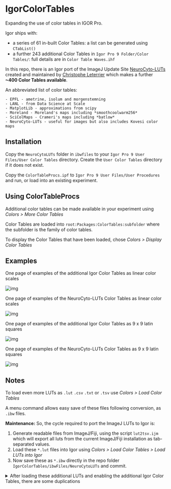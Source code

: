 # IgorColorTables

Expanding the use of color tables in IGOR Pro.

Igor ships with:

- a series of 61 in-built Color Tables: a list can be generated using `CTabList()`
- a further 243 additional Color Tables in `Igor Pro 9 Folder/Color Tables/`: full details are in `Color Table Waves.ihf`

In this repo, there is an Igor port of the ImageJ Update Site [NeuroCyto-LUTs](https://sites.imagej.net/NeuroCyto-LUTs/) created and maintained by [Christophe Leterrier](https://github.com/cleterrier) which makes a further **~400 Color Tables available**.

An abbreviated list of color tables:

	- EPFL - ametrine, isolum and morgenstemning
	- LANL - from Data Science at Scale
	- MatplotLib - approximations from scipy
	- Moreland - Moreland's maps including *smoothcoolwarm256*
	- SciColMaps - Crameri's maps including *batlow*
	- NeuroCyto-LUTs - useful for images but also includes Kovesi color maps

## Installation

Copy the `NeuroCytoLUTs` folder in `ibwfiles` to your `Igor Pro 9 User Files/User Color Tables` directory.
Create the `User Color Tables` directory if it does not exist.

Copy the `ColorTableProcs.ipf` to `Igor Pro 9 User Files/User Procedures` and run, or load into an existing experiment.

## Using ColorTableProcs

Additional color tables can be made available in your experiment using *Colors > More Color Tables*

Color Tables are loaded into `root:Packages:ColorTables:subfolder` where the subfolder is the family of color tables.

To display the Color Tables that have been loaded, chose *Colors > Display Color Tables*

## Examples

One page of examples of the additional Igor Color Tables as linear color scales

![img](img/allLinearCTs1.png?raw=true "image")

One page of examples of the NeuroCyto-LUTs Color Tables as linear color scales

![img](img/allLinearCTs2.png?raw=true "image")

One page of examples of the additional Igor Color Tables as 9 x 9 latin squares

![img](img/allLSCTs1.png?raw=true "image")

One page of examples of the NeuroCyto-LUTs Color Tables as 9 x 9 latin squares

![img](img/allLSCTs2.png?raw=true "image")

## Notes

To load even more LUTs as `.lut` `.csv` `.txt` or `.tsv` use *Colors > Load Color Tables*

A menu command allows easy save of these files following conversion, as `.ibw` files.

**Maintenance:** So, the cycle required to port the ImageJ LUTs to Igor is:

1. Generate readable files from ImageJ/Fiji, using the script `lut2tsv.ijm` which will export all luts from the current ImageJ/Fiji installation as tab-separated values.
2. Load these `*.lut` files into Igor using *Colors > Load Color Tables > Load LUTs into Igor*
3. Now save these as `*.ibw` directly in the repo folder `IgorColorTables/ibwFiles/NeuroCytoLUTs` and commit.

<details>
	<summary>After loading these additional LUTs and enabling the additional Igor Color Tables, there are some duplications</summary>

```
  C3_linear_kry_0_97_c73_n256  matches  CET_L4
  CET_CBL1  matches  C3_linear_protanopic_deuteranopic_kbjyw_5_95_c25_n256
  C3_cyclic_tritanopic_wrwc_70_100_c20_n256  matches  CET_CBTC2
  CET_L1  matches  C3_linear_grey_0_100_c0_n256
  C3_rainbow_bgyrm_35_85_c69_n256  matches  CET_R1
  CET_CBL2  matches  C3_linear_protanopic_deuteranopic_kbw_5_98_c40_n256
  C3_cyclic_mygbm_30_95_c78_n256_s25  matches  CET_C2s
  JDM_Circus_Ink_Black  matches  JDM_Grays_g_1_00_inverted
  CET_CBTD1  matches  C3_diverging_tritanopic_cwr_75_98_c20_n256
  C3_diverging_gwr_55_95_c38_n256  matches  CET_D3
  CET_L5  matches  C3_linear_kgy_5_95_c69_n256
  WRA_Green_Fire_Blue  matches  Green_Fire_Blue
  C3_isoluminant_cgo_80_c38_n256  matches  CET_I2
  CET_L13  matches  C3_linear_ternary_red_0_50_c52_n256
  CET_D1  matches  C3_diverging_bwr_40_95_c42_n256
  C3_diverging_linear_bjy_30_90_c45_n256  matches  CET_D7
  CET_L14  matches  C3_linear_ternary_green_0_46_c42_n256
  CET_L12  matches  C3_linear_blue_95_50_c20_n256
  C3_isoluminant_cgo_70_c39_n256  matches  CET_I1
  C3_diverging_bky_60_10_c30_n256  matches  CET_D6
  CET_R2  matches  C3_rainbow_bgyr_35_85_c72_n256
  C3_cyclic_grey_15_85_c0_n256  matches  CET_C5
  C3_diverging_bwr_20_95_c54_n256  matches  CET_D1A
  CET_D9  matches  C3_diverging_bwr_55_98_c37_n256
  CET_L15  matches  C3_linear_ternary_blue_0_44_c57_n256
  CET_I3  matches  C3_isoluminant_cm_70_c39_n256
  CET_L9  matches  C3_linear_bgyw_20_98_c66_n256
  C3_linear_bmy_10_95_c71_n256  matches  CET_L8
  CET_C5s  matches  C3_cyclic_grey_15_85_c0_n256_s25
  C3_linear_wyor_100_45_c55_n256  matches  CET_L18
  C3_diverging_isoluminant_cjo_70_c25_n256  matches  CET_D11
  C3_diverging_cwm_80_100_c22_n256  matches  CET_D10
  CET_L11  matches  C3_linear_gow_65_90_c35_n256
  C3_cyclic_mygbm_30_95_c78_n256  matches  CET_C2
  CET_CBTL2  matches  C3_linear_tritanopic_krjcw_5_95_c24_n256
  C3_linear_wcmr_100_45_c42_n256  matches  CET_L19
  C3_diverging_isoluminant_cjm_75_c23_n256  matches  CET_D12
  C3_diverging_bwg_20_95_c41_n256  matches  CET_D13
  CET_L7  matches  C3_linear_bmw_5_95_c86_n256
  CET_L16  matches  C3_linear_kbgyw_5_98_c62_n256

```
</details>